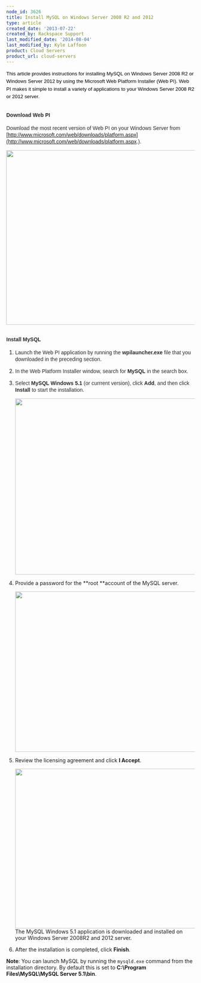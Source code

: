 ```yaml
---
node_id: 3626
title: Install MySQL on Windows Server 2008 R2 and 2012
type: article
created_date: '2013-07-22'
created_by: Rackspace Support
last_modified_date: '2014-08-04'
last_modified_by: Kyle Laffoon
product: Cloud Servers
product_url: cloud-servers
---
```


<span
style="color: #292929; font-family: Arial; font-size: 14px; line-height: 18px;"><span
style="line-height: 20.50347328186035px; color: #000000; font-family: 'Lucida Grande', 'Lucida Sans Unicode', sans-serif; font-size: 13.333333969116211px;">This
article provides instructions for installing MySQL on Windows Server
2008 R2 or Windows Server 2012 by using the Microsoft Web Platform
Installer (Web PI). Web PI makes it simple to install a variety of
applications to your Windows Server 2008 R2 or 2012
server. </span></span>

**<span style="color: #292929; font-family: Arial; font-size: 14px; line-height: 18px;">Download Web PI</span>**
----------------------------------------------------------------------------------------------------------------

<span
style="color: #292929; font-family: Arial; font-size: 14px; line-height: 18px;">Download
the most recent version of Web PI on your Windows Server from
[http://www.microsoft.com/web/downloads/platform.aspx](http://www.microsoft.com/web/downloads/platform.aspx.).
</span>

<span
style="color: #292929; font-family: Arial; font-size: 14px; line-height: 18px;"><img src="https://8026b2e3760e2433679c-fffceaebb8c6ee053c935e8915a3fbe7.ssl.cf2.rackcdn.com/field/image/pi_download.png" width="623" height="467" /></span>

**<span style="color: #292929; font-family: Arial; font-size: 14px; line-height: 18px;">Install MySQL </span>**
---------------------------------------------------------------------------------------------------------------

1.  <span
    style="color: #292929; font-family: Arial; font-size: 14px; line-height: 18px;">Launch
    the Web PI application by running the **wpilauncher.exe** file that
    you downloaded in the preceding  section.</span>
2.  <span
    style="color: #292929; font-family: Arial; font-size: 14px; line-height: 18px;">
    In the Web Platform Installer window, search for **MySQL** in the
    search box. </span>
3.  <span
    style="color: #292929; font-family: Arial; font-size: 14px; line-height: 18px;">Select
    **MySQL Windows 5.1** (or currrent version), click **Add**, and then
    click **Install** to start the installation.
    </span>

    <img src="https://8026b2e3760e2433679c-fffceaebb8c6ee053c935e8915a3fbe7.ssl.cf2.rackcdn.com/field/image/install.png" width="629" height="471" />

4.  Provide a password for the **root **account of the MySQL server.

    <img src="https://8026b2e3760e2433679c-fffceaebb8c6ee053c935e8915a3fbe7.ssl.cf2.rackcdn.com/field/image/password.png" width="624" height="429" />

5.  Review the licensing agreement and click **I Accept**.

    <img src="https://8026b2e3760e2433679c-fffceaebb8c6ee053c935e8915a3fbe7.ssl.cf2.rackcdn.com/field/image/license.png" width="623" height="427" />
    The MySQL Windows 5.1 application is downloaded and installed on
    your Windows Server 2008R2 and 2012 server.

6.  After the installation is completed, click **Finish**.

**Note**: You can launch MySQL by running the `mysqld.exe` command from
the installation directory. By default this is set to **C:\\Program
Files\\MySQL\\MySQL Server 5.1\\bin**.

